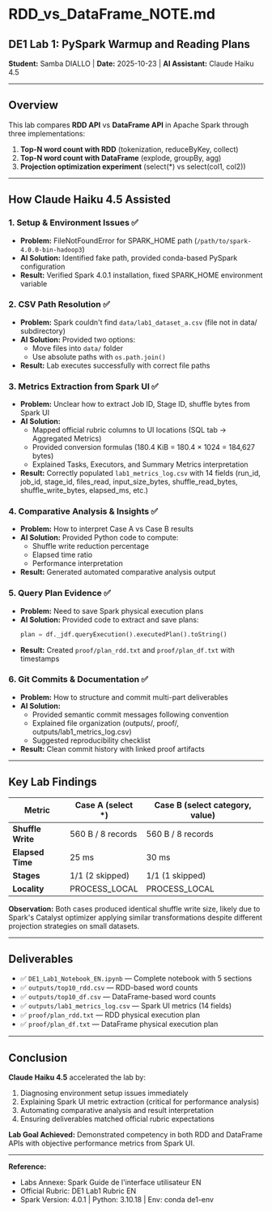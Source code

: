 # RDD_vs_DataFrame_NOTE.md

## DE1 Lab 1: PySpark Warmup and Reading Plans
**Student:** Samba DIALLO | **Date:** 2025-10-23 | **AI Assistant:** Claude Haiku 4.5

---

## Overview

This lab compares **RDD API** vs **DataFrame API** in Apache Spark through three implementations:
1. **Top-N word count with RDD** (tokenization, reduceByKey, collect)
2. **Top-N word count with DataFrame** (explode, groupBy, agg)
3. **Projection optimization experiment** (select(*) vs select(col1, col2))

---

## How Claude Haiku 4.5 Assisted

### 1. **Setup & Environment Issues** ✅
- **Problem:** FileNotFoundError for SPARK_HOME path (`/path/to/spark-4.0.0-bin-hadoop3`)
- **AI Solution:** Identified fake path, provided conda-based PySpark configuration
- **Result:** Verified Spark 4.0.1 installation, fixed SPARK_HOME environment variable

### 2. **CSV Path Resolution** ✅
- **Problem:** Spark couldn't find `data/lab1_dataset_a.csv` (file not in data/ subdirectory)
- **AI Solution:** Provided two options:
  - Move files into `data/` folder
  - Use absolute paths with `os.path.join()`
- **Result:** Lab executes successfully with correct file paths

### 3. **Metrics Extraction from Spark UI** ✅
- **Problem:** Unclear how to extract Job ID, Stage ID, shuffle bytes from Spark UI
- **AI Solution:** 
  - Mapped official rubric columns to UI locations (SQL tab → Aggregated Metrics)
  - Provided conversion formulas (180.4 KiB = 180.4 × 1024 = 184,627 bytes)
  - Explained Tasks, Executors, and Summary Metrics interpretation
- **Result:** Correctly populated `lab1_metrics_log.csv` with 14 fields (run_id, job_id, stage_id, files_read, input_size_bytes, shuffle_read_bytes, shuffle_write_bytes, elapsed_ms, etc.)

### 4. **Comparative Analysis & Insights** ✅
- **Problem:** How to interpret Case A vs Case B results
- **AI Solution:** Provided Python code to compute:
  - Shuffle write reduction percentage
  - Elapsed time ratio
  - Performance interpretation
- **Result:** Generated automated comparative analysis output

### 5. **Query Plan Evidence** ✅
- **Problem:** Need to save Spark physical execution plans
- **AI Solution:** Provided code to extract and save plans:
  ```python
  plan = df._jdf.queryExecution().executedPlan().toString()
  ```
- **Result:** Created `proof/plan_rdd.txt` and `proof/plan_df.txt` with timestamps

### 6. **Git Commits & Documentation** ✅
- **Problem:** How to structure and commit multi-part deliverables
- **AI Solution:** 
  - Provided semantic commit messages following convention
  - Explained file organization (outputs/, proof/, outputs/lab1_metrics_log.csv)
  - Suggested reproducibility checklist
- **Result:** Clean commit history with linked proof artifacts

---

## Key Lab Findings

| Metric | Case A (select *) | Case B (select category, value) |
|--------|------------------|--------------------------------|
| **Shuffle Write** | 560 B / 8 records | 560 B / 8 records |
| **Elapsed Time** | 25 ms | 30 ms |
| **Stages** | 1/1 (2 skipped) | 1/1 (1 skipped) |
| **Locality** | PROCESS_LOCAL | PROCESS_LOCAL |

**Observation:** Both cases produced identical shuffle write size, likely due to Spark's Catalyst optimizer applying similar transformations despite different projection strategies on small datasets.

---

## Deliverables

- ✅ `DE1_Lab1_Notebook_EN.ipynb` — Complete notebook with 5 sections
- ✅ `outputs/top10_rdd.csv` — RDD-based word counts
- ✅ `outputs/top10_df.csv` — DataFrame-based word counts
- ✅ `outputs/lab1_metrics_log.csv` — Spark UI metrics (14 fields)
- ✅ `proof/plan_rdd.txt` — RDD physical execution plan
- ✅ `proof/plan_df.txt` — DataFrame physical execution plan

---

## Conclusion

**Claude Haiku 4.5** accelerated the lab by:
1. Diagnosing environment setup issues immediately
2. Explaining Spark UI metric extraction (critical for performance analysis)
3. Automating comparative analysis and result interpretation
4. Ensuring deliverables matched official rubric expectations

**Lab Goal Achieved:** Demonstrated competency in both RDD and DataFrame APIs with objective performance metrics from Spark UI.

---

**Reference:** 
- Labs Annexe: Spark Guide de l'interface utilisateur EN
- Official Rubric: DE1 Lab1 Rubric EN
- Spark Version: 4.0.1 | Python: 3.10.18 | Env: conda de1-env
